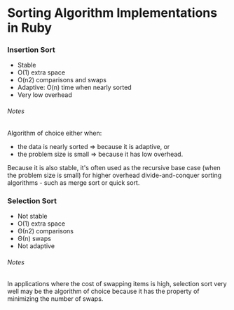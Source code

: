 # Sorting Algorithm Implementations in Ruby

### Insertion Sort
- Stable
- O(1) extra space
- O(n2) comparisons and swaps
- Adaptive: O(n) time when nearly sorted
- Very low overhead

###### Notes
Algorithm of choice either when:
- the data is nearly sorted => because it is adaptive, or
- the problem size is small => because it has low overhead.

Because it is also stable, it's often used as the recursive base case (when the problem size is small) for higher overhead divide-and-conquer sorting algorithms - such as merge sort or quick sort.

### Selection Sort
- Not stable
- O(1) extra space
- Θ(n2) comparisons
- Θ(n) swaps
- Not adaptive

###### Notes
In applications where the cost of swapping items is high, selection sort very well may be the algorithm of choice because it has the property of minimizing the number of swaps.
